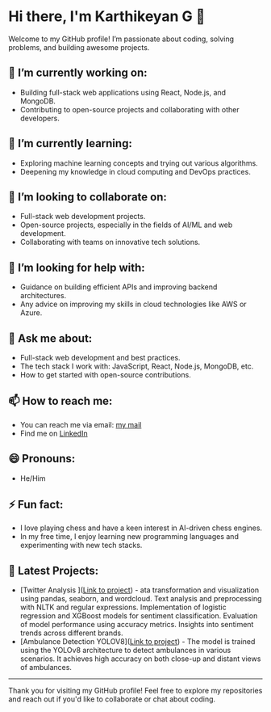 # Hi there, I'm Karthikeyan G 👋

Welcome to my GitHub profile! I’m passionate about coding, solving problems, and building awesome projects.

## 🔭 I’m currently working on:
- Building full-stack web applications using React, Node.js, and MongoDB.
- Contributing to open-source projects and collaborating with other developers.

## 🌱 I’m currently learning:
- Exploring machine learning concepts and trying out various algorithms.
- Deepening my knowledge in cloud computing and DevOps practices.

## 👯 I’m looking to collaborate on:
- Full-stack web development projects.
- Open-source projects, especially in the fields of AI/ML and web development.
- Collaborating with teams on innovative tech solutions.

## 🤔 I’m looking for help with:
- Guidance on building efficient APIs and improving backend architectures.
- Any advice on improving my skills in cloud technologies like AWS or Azure.
  
## 💬 Ask me about:
- Full-stack web development and best practices.
- The tech stack I work with: JavaScript, React, Node.js, MongoDB, etc.
- How to get started with open-source contributions.

## 📫 How to reach me:
- You can reach me via email: [my mail](mailto:logak2006@gmail.com)
- Find me on [LinkedIn](https://www.linkedin.com/in/karthikeyan-g-1389b2281/)

## 😄 Pronouns:
- He/Him

## ⚡ Fun fact:
- I love playing chess and have a keen interest in AI-driven chess engines. 
- In my free time, I enjoy learning new programming languages and experimenting with new tech stacks.

## 📖 Latest Projects:
- [Twitter Analysis ]([Link to project](https://github.com/Karthik-coder-003/Twitter_Analysis)) - ata transformation and visualization using pandas, seaborn, and wordcloud. Text analysis and preprocessing with NLTK and regular expressions. Implementation of logistic regression and XGBoost models for sentiment classification. Evaluation of model performance using accuracy metrics. Insights into sentiment trends across different brands.
- [Ambulance Detection YOLOV8]([Link to project](https://github.com/Karthik-coder-003/Ambulance-Detection-YOLOv8)) - The model is trained using the YOLOv8 architecture to detect ambulances in various scenarios. It achieves high accuracy on both close-up and distant views of ambulances.

---

Thank you for visiting my GitHub profile! Feel free to explore my repositories and reach out if you'd like to collaborate or chat about coding.

